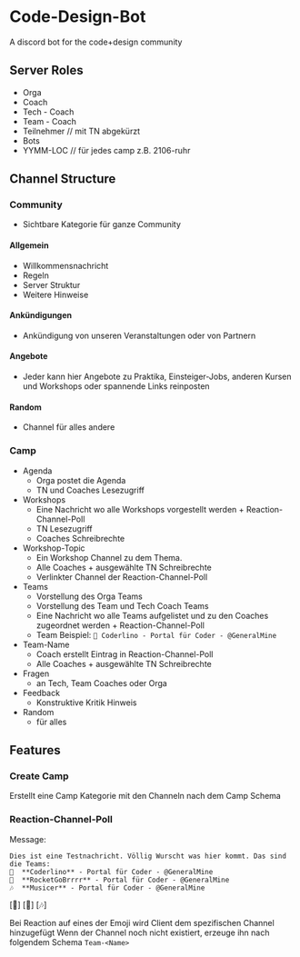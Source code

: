 # Code-Design-Bot
A discord bot for the code+design community

## Server Roles
- Orga
- Coach
- Tech - Coach
- Team - Coach
- Teilnehmer    // mit TN abgekürzt
- Bots
- YYMM-LOC // für jedes camp z.B. 2106-ruhr

## Channel Structure
### Community
- Sichtbare Kategorie für ganze Community

#### Allgemein
- Willkommensnachricht
- Regeln
- Server Struktur
- Weitere Hinweise
#### Ankündigungen
- Ankündigung von unseren Veranstaltungen oder von Partnern
#### Angebote
- Jeder kann hier Angebote zu Praktika, Einsteiger-Jobs, anderen Kursen und Workshops oder spannende Links reinposten
#### Random
- Channel für alles andere

### Camp
- Agenda
    - Orga postet die Agenda
    - TN und Coaches Lesezugriff
- Workshops
    - Eine Nachricht wo alle Workshops vorgestellt werden + Reaction-Channel-Poll
    - TN Lesezugriff
    - Coaches Schreibrechte
- Workshop-Topic
  - Ein Workshop Channel zu dem Thema.
  - Alle Coaches + ausgewählte TN Schreibrechte
  - Verlinkter Channel der Reaction-Channel-Poll
- Teams
    - Vorstellung des Orga Teams
    - Vorstellung des Team und Tech Coach Teams
    - Eine Nachricht wo alle Teams aufgelistet und zu den Coaches zugeordnet werden + Reaction-Channel-Poll
    - Team Beispiel: `🐧 Coderlino - Portal für Coder - @GeneralMine`
- Team-Name
    - Coach erstellt Eintrag in Reaction-Channel-Poll
    - Alle Coaches + ausgewählte TN Schreibrechte
- Fragen
    - an Tech, Team Coaches oder Orga
- Feedback
    - Konstruktive Kritik Hinweis
- Random
    - für alles

## Features

### Create Camp
Erstellt eine Camp Kategorie mit den Channeln nach dem Camp Schema

### Reaction-Channel-Poll

Message:
```
Dies ist eine Testnachricht. Völlig Wurscht was hier kommt. Das sind die Teams:
🐧  **Coderlino** - Portal für Coder - @GeneralMine
🚀  **RocketGoBrrrr** - Portal für Coder - @GeneralMine
🎶  **Musicer** - Portal für Coder - @GeneralMine
```
[🐧] [🚀] [🎶]

Bei Reaction auf eines der Emoji wird Client dem spezifischen Channel hinzugefügt
Wenn der Channel noch nicht existiert, erzeuge ihn nach folgendem Schema `Team-<Name>`